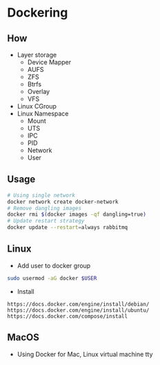 # Dockering

## How

- Layer storage
  - Device Mapper
  - AUFS
  - ZFS
  - Btrfs
  - Overlay
  - VFS
- Linux CGroup
- Linux Namespace
  - Mount
  - UTS
  - IPC
  - PID
  - Network
  - User

## Usage

```sh
# Using single network
docker network create docker-network
# Remove dangling images
docker rmi $(docker images -qf dangling=true)
# Update restart strategy
docker update --restart=always rabbitmq
```

## Linux

- Add user to docker group

```sh
sudo usermod -aG docker $USER
```

- Install

```
https://docs.docker.com/engine/install/debian/
https://docs.docker.com/engine/install/ubuntu/
https://docs.docker.com/compose/install
```

## MacOS

- Using Docker for Mac, Linux virtual machine tty
